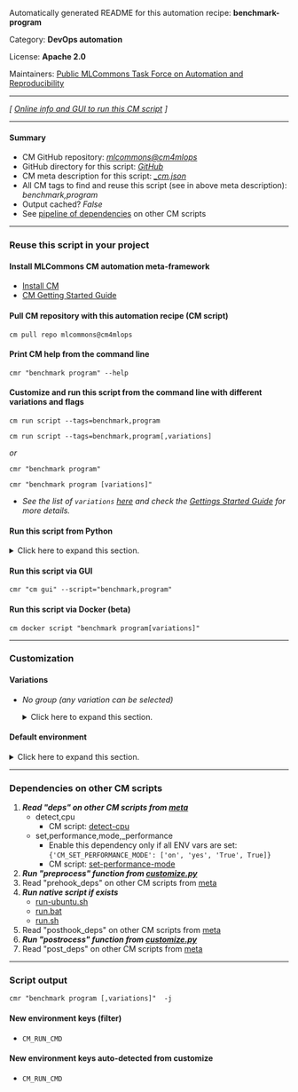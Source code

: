Automatically generated README for this automation recipe: **benchmark-program**

Category: **DevOps automation**

License: **Apache 2.0**

Maintainers: [Public MLCommons Task Force on Automation and Reproducibility](https://github.com/mlcommons/ck/blob/master/docs/taskforce.md)

---
*[ [Online info and GUI to run this CM script](https://access.cknowledge.org/playground/?action=scripts&name=benchmark-program,19f369ef47084895) ]*

---
#### Summary

* CM GitHub repository: *[mlcommons@cm4mlops](https://github.com/mlcommons/cm4mlops/tree/dev)*
* GitHub directory for this script: *[GitHub](https://github.com/mlcommons/cm4mlops/tree/dev/script/benchmark-program)*
* CM meta description for this script: *[_cm.json](_cm.json)*
* All CM tags to find and reuse this script (see in above meta description): *benchmark,program*
* Output cached? *False*
* See [pipeline of dependencies](#dependencies-on-other-cm-scripts) on other CM scripts


---
### Reuse this script in your project

#### Install MLCommons CM automation meta-framework

* [Install CM](https://access.cknowledge.org/playground/?action=install)
* [CM Getting Started Guide](https://github.com/mlcommons/ck/blob/master/docs/getting-started.md)

#### Pull CM repository with this automation recipe (CM script)

```cm pull repo mlcommons@cm4mlops```

#### Print CM help from the command line

````cmr "benchmark program" --help````

#### Customize and run this script from the command line with different variations and flags

`cm run script --tags=benchmark,program`

`cm run script --tags=benchmark,program[,variations] `

*or*

`cmr "benchmark program"`

`cmr "benchmark program [variations]" `


* *See the list of `variations` [here](#variations) and check the [Gettings Started Guide](https://github.com/mlcommons/ck/blob/dev/docs/getting-started.md) for more details.*

#### Run this script from Python

<details>
<summary>Click here to expand this section.</summary>

```python

import cmind

r = cmind.access({'action':'run'
                  'automation':'script',
                  'tags':'benchmark,program'
                  'out':'con',
                  ...
                  (other input keys for this script)
                  ...
                 })

if r['return']>0:
    print (r['error'])

```

</details>


#### Run this script via GUI

```cmr "cm gui" --script="benchmark,program"```

#### Run this script via Docker (beta)

`cm docker script "benchmark program[variations]" `

___
### Customization


#### Variations

  * *No group (any variation can be selected)*
    <details>
    <summary>Click here to expand this section.</summary>

    * `_numactl`
      - Workflow:
    * `_numactl-interleave`
      - Workflow:
    * `_profile`
      - Workflow:
        1. ***Read "deps" on other CM scripts***
           * get,profiler
             - *Warning: no scripts found*

    </details>

#### Default environment

<details>
<summary>Click here to expand this section.</summary>

These keys can be updated via `--env.KEY=VALUE` or `env` dictionary in `@input.json` or using script flags.

* CM_ENABLE_NUMACTL: `0`
* CM_ENABLE_PROFILING: `0`

</details>

___
### Dependencies on other CM scripts


  1. ***Read "deps" on other CM scripts from [meta](https://github.com/mlcommons/cm4mlops/tree/dev/script/benchmark-program/_cm.json)***
     * detect,cpu
       - CM script: [detect-cpu](https://github.com/mlcommons/cm4mlops/tree/master/script/detect-cpu)
     * set,performance,mode,_performance
       * Enable this dependency only if all ENV vars are set:<br>
`{'CM_SET_PERFORMANCE_MODE': ['on', 'yes', 'True', True]}`
       - CM script: [set-performance-mode](https://github.com/mlcommons/cm4mlops/tree/master/script/set-performance-mode)
  1. ***Run "preprocess" function from [customize.py](https://github.com/mlcommons/cm4mlops/tree/dev/script/benchmark-program/customize.py)***
  1. Read "prehook_deps" on other CM scripts from [meta](https://github.com/mlcommons/cm4mlops/tree/dev/script/benchmark-program/_cm.json)
  1. ***Run native script if exists***
     * [run-ubuntu.sh](https://github.com/mlcommons/cm4mlops/tree/dev/script/benchmark-program/run-ubuntu.sh)
     * [run.bat](https://github.com/mlcommons/cm4mlops/tree/dev/script/benchmark-program/run.bat)
     * [run.sh](https://github.com/mlcommons/cm4mlops/tree/dev/script/benchmark-program/run.sh)
  1. Read "posthook_deps" on other CM scripts from [meta](https://github.com/mlcommons/cm4mlops/tree/dev/script/benchmark-program/_cm.json)
  1. ***Run "postrocess" function from [customize.py](https://github.com/mlcommons/cm4mlops/tree/dev/script/benchmark-program/customize.py)***
  1. Read "post_deps" on other CM scripts from [meta](https://github.com/mlcommons/cm4mlops/tree/dev/script/benchmark-program/_cm.json)

___
### Script output
`cmr "benchmark program [,variations]"  -j`
#### New environment keys (filter)

* `CM_RUN_CMD`
#### New environment keys auto-detected from customize

* `CM_RUN_CMD`